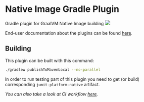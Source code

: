 # Native Image Gradle Plugin
Gradle plugin for GraalVM Native Image building
![](https://github.com/graalvm/native-build-tools/actions/workflows/test-native-gradle-plugin.yml/badge.svg)

End-user documentation about the plugins can be found [here](https://graalvm.github.io/native-build-tools/).

## Building

This plugin can be built with this command:

```bash
./gradlew publishToMavenLocal --no-parallel
```

In order to run testing part of this plugin you need to get (or build) corresponding `junit-platform-native` artifact.

*You can also take a look at CI workflow [here](../.github/workflows/test-native-gradle-plugin.yml).*
